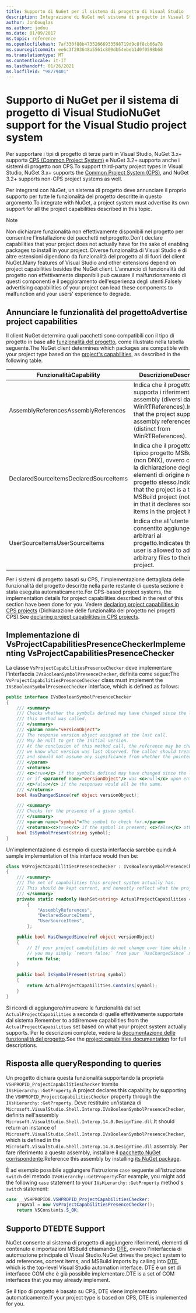```yaml
---
title: Supporto di NuGet per il sistema di progetto di Visual Studio
description: Integrazione di NuGet nel sistema di progetto in Visual Studio per i tipi di progetto di terze parti.
author: JonDouglas
ms.author: jodou
ms.date: 01/09/2017
ms.topic: reference
ms.openlocfilehash: 7af330f88b47352666933598719d9c8f8cb66a78
ms.sourcegitcommit: ee6c3f203648a5561c809db54ebeb1d0f0598b68
ms.translationtype: MT
ms.contentlocale: it-IT
ms.lasthandoff: 01/26/2021
ms.locfileid: "98779401"
---
```

# <a name="nuget-support-for-the-visual-studio-project-system"></a><span data-ttu-id="4f00e-103">Supporto di NuGet per il sistema di progetto di Visual Studio</span><span class="sxs-lookup"><span data-stu-id="4f00e-103">NuGet support for the Visual Studio project system</span></span>

<span data-ttu-id="4f00e-104">Per supportare i tipi di progetto di terze parti in Visual Studio, NuGet 3.x+ supporta [CPS (Common Project System)](https://github.com/Microsoft/VSProjectSystem/blob/master/doc/overview/intro.md) e NuGet 3.2+ supporta anche i sistemi di progetto non CPS.</span><span class="sxs-lookup"><span data-stu-id="4f00e-104">To support third-party project types in Visual Studio, NuGet 3.x+ supports the [Common Project System (CPS)](https://github.com/Microsoft/VSProjectSystem/blob/master/doc/overview/intro.md), and NuGet 3.2+ supports non-CPS project systems as well.</span></span>

<span data-ttu-id="4f00e-105">Per integrarsi con NuGet, un sistema di progetto deve annunciare il proprio supporto per tutte le funzionalità del progetto descritte in questo argomento.</span><span class="sxs-lookup"><span data-stu-id="4f00e-105">To integrate with NuGet, a project system must advertise its own support for all the project capabilities described in this topic.</span></span>

> [!Note]
> <span data-ttu-id="4f00e-106">Non dichiarare funzionalità non effettivamente disponibili nel progetto per consentire l'installazione dei pacchetti nel progetto.</span><span class="sxs-lookup"><span data-stu-id="4f00e-106">Don't declare capabilities that your project does not actually have for the sake of enabling packages to install in your project.</span></span> <span data-ttu-id="4f00e-107">Diverse funzionalità di Visual Studio e di altre estensioni dipendono da funzionalità del progetto al di fuori del client NuGet.</span><span class="sxs-lookup"><span data-stu-id="4f00e-107">Many features of Visual Studio and other extensions depend on project capabilities besides the NuGet client.</span></span> <span data-ttu-id="4f00e-108">L'annuncio di funzionalità del progetto non effettivamente disponibili può causare il malfunzionamento di questi componenti e il peggioramento dell'esperienza degli utenti.</span><span class="sxs-lookup"><span data-stu-id="4f00e-108">Falsely advertising capabilities of your project can lead these components to malfunction and your users' experience to degrade.</span></span>

## <a name="advertise-project-capabilities"></a><span data-ttu-id="4f00e-109">Annunciare le funzionalità del progetto</span><span class="sxs-lookup"><span data-stu-id="4f00e-109">Advertise project capabilities</span></span>

<span data-ttu-id="4f00e-110">Il client NuGet determina quali pacchetti sono compatibili con il tipo di progetto in base alle [funzionalità del progetto](https://github.com/Microsoft/VSProjectSystem/blob/master/doc/overview/about_project_capabilities.md), come illustrato nella tabella seguente.</span><span class="sxs-lookup"><span data-stu-id="4f00e-110">The NuGet client determines which packages are compatible with your project type based on the [project's capabilities](https://github.com/Microsoft/VSProjectSystem/blob/master/doc/overview/about_project_capabilities.md), as described in the following table.</span></span>

| <span data-ttu-id="4f00e-111">Funzionalità</span><span class="sxs-lookup"><span data-stu-id="4f00e-111">Capability</span></span> | <span data-ttu-id="4f00e-112">Descrizione</span><span class="sxs-lookup"><span data-stu-id="4f00e-112">Description</span></span> |
| --- | --- |
| <span data-ttu-id="4f00e-113">AssemblyReferences</span><span class="sxs-lookup"><span data-stu-id="4f00e-113">AssemblyReferences</span></span> | <span data-ttu-id="4f00e-114">Indica che il progetto supporta i riferimenti ad assembly (diversi da WinRTReferences).</span><span class="sxs-lookup"><span data-stu-id="4f00e-114">Indicates that the project supports assembly references (distinct from WinRTReferences).</span></span> |
| <span data-ttu-id="4f00e-115">DeclaredSourceItems</span><span class="sxs-lookup"><span data-stu-id="4f00e-115">DeclaredSourceItems</span></span> | <span data-ttu-id="4f00e-116">Indica che il progetto è un tipico progetto MSBuild (non DNX), ovvero contiene la dichiarazione degli elementi di origine nel progetto stesso.</span><span class="sxs-lookup"><span data-stu-id="4f00e-116">Indicates that the project is a typical MSBuild project (not DNX) in that it declares source items in the project itself.</span></span> |
| <span data-ttu-id="4f00e-117">UserSourceItems</span><span class="sxs-lookup"><span data-stu-id="4f00e-117">UserSourceItems</span></span>|<span data-ttu-id="4f00e-118">Indica che all'utente è consentito aggiungere file arbitrari al progetto.</span><span class="sxs-lookup"><span data-stu-id="4f00e-118">Indicates that the user is allowed to add arbitrary files to their project.</span></span> |

<span data-ttu-id="4f00e-119">Per i sistemi di progetto basati su CPS, l'implementazione dettagliata delle funzionalità del progetto descritte nella parte restante di questa sezione è stata eseguita automaticamente.</span><span class="sxs-lookup"><span data-stu-id="4f00e-119">For CPS-based project systems, the implementation details for project capabilities described in the rest of this section have been done for you.</span></span> <span data-ttu-id="4f00e-120">Vedere [declaring project capabilities in CPS projects](https://github.com/Microsoft/VSProjectSystem/blob/master/doc/overview/about_project_capabilities.md#how-to-declare-project-capabilities-in-your-project) (Dichiarazione delle funzionalità del progetto nei progetti CPS).</span><span class="sxs-lookup"><span data-stu-id="4f00e-120">See [declaring project capabilities in CPS projects](https://github.com/Microsoft/VSProjectSystem/blob/master/doc/overview/about_project_capabilities.md#how-to-declare-project-capabilities-in-your-project).</span></span>

## <a name="implementing-vsprojectcapabilitiespresencechecker"></a><span data-ttu-id="4f00e-121">Implementazione di VsProjectCapabilitiesPresenceChecker</span><span class="sxs-lookup"><span data-stu-id="4f00e-121">Implementing VsProjectCapabilitiesPresenceChecker</span></span>

<span data-ttu-id="4f00e-122">La classe `VsProjectCapabilitiesPresenceChecker` deve implementare l'interfaccia `IVsBooleanSymbolPresenceChecker`, definita come segue:</span><span class="sxs-lookup"><span data-stu-id="4f00e-122">The `VsProjectCapabilitiesPresenceChecker` class must implement the `IVsBooleanSymbolPresenceChecker` interface, which is defined as follows:</span></span>

```cs
public interface IVsBooleanSymbolPresenceChecker
{
    /// <summary>
    /// Checks whether the symbols defined may have changed since the last time
    /// this method was called.
    /// </summary>
    /// <param name="versionObject">
    /// The response version object assigned at the last call.
    /// May be null to get the initial version.
    /// At the conclusion of this method call, the reference may be changed so that on a subsequent call
    /// we know what version was last observed. The caller should treat this value as an opaque object,
    /// and should not assume any significance from whether the pointer changed or not.
    /// </param>
    /// <returns>
    /// <c>true</c> if the symbols defined may have changed since the last call to this method
    /// or if <paramref name="versionObject"/> was <c>null</c> upon entering this method.
    /// <c>false</c> if the responses would all be the same.
    /// </returns>
    bool HasChangedSince(ref object versionObject);

    /// <summary>
    /// Checks for the presence of a given symbol.
    /// </summary>
    /// <param name="symbol">The symbol to check for.</param>
    /// <returns><c>true</c> if the symbol is present; <c>false</c> otherwise.</returns>
    bool IsSymbolPresent(string symbol);
}
```

<span data-ttu-id="4f00e-123">Un'implementazione di esempio di questa interfaccia sarebbe quindi:</span><span class="sxs-lookup"><span data-stu-id="4f00e-123">A sample implementation of this interface would then be:</span></span>

```cs
class VsProjectCapabilitiesPresenceChecker : IVsBooleanSymbolPresenceChecker
{
    /// <summary>
    /// The set of capabilities this project system actually has.
    /// This should be kept current, and honestly reflect what the project can do.
    /// </summary>
    private static readonly HashSet<string> ActualProjectCapabilities = new HashSet<string>(StringComparer.OrdinalIgnoreCase)
        {
            "AssemblyReferences",
            "DeclaredSourceItems",
            "UserSourceItems",
        };

    public bool HasChangedSince(ref object versionObject)
    {
        // If your project capabilities do not change over time while the project is open,
        // you may simply `return false;` from your `HasChangedSince` method.
        return false;
    }

    public bool IsSymbolPresent(string symbol)
    {
        return ActualProjectCapabilities.Contains(symbol);
    }
}
```

<span data-ttu-id="4f00e-124">Si ricordi di aggiungere/rimuovere le funzionalità dal set `ActualProjectCapabilities` a seconda di quelle effettivamente supportate dal sistema.</span><span class="sxs-lookup"><span data-stu-id="4f00e-124">Remember to add/remove capabilities from the `ActualProjectCapabilities` set based on what your project system actually supports.</span></span> <span data-ttu-id="4f00e-125">Per le descrizioni complete, vedere la [documentazione delle funzionalità del progetto](https://github.com/Microsoft/VSProjectSystem/blob/master/doc/overview/project_capabilities.md).</span><span class="sxs-lookup"><span data-stu-id="4f00e-125">See the [project capabilities documentation](https://github.com/Microsoft/VSProjectSystem/blob/master/doc/overview/project_capabilities.md) for full descriptions.</span></span>

## <a name="responding-to-queries"></a><span data-ttu-id="4f00e-126">Risposta alle query</span><span class="sxs-lookup"><span data-stu-id="4f00e-126">Responding to queries</span></span>

<span data-ttu-id="4f00e-127">Un progetto dichiara questa funzionalità supportando la proprietà `VSHPROPID_ProjectCapabilitiesChecker` tramite `IVsHierarchy::GetProperty`.</span><span class="sxs-lookup"><span data-stu-id="4f00e-127">A project declares this capability by supporting the  `VSHPROPID_ProjectCapabilitiesChecker` property through the `IVsHierarchy::GetProperty`.</span></span> <span data-ttu-id="4f00e-128">Deve restituire un'istanza di `Microsoft.VisualStudio.Shell.Interop.IVsBooleanSymbolPresenceChecker`, definita nell'assembly `Microsoft.VisualStudio.Shell.Interop.14.0.DesignTime.dll`.</span><span class="sxs-lookup"><span data-stu-id="4f00e-128">It should return an instance of `Microsoft.VisualStudio.Shell.Interop.IVsBooleanSymbolPresenceChecker`, which is defined in the `Microsoft.VisualStudio.Shell.Interop.14.0.DesignTime.dll` assembly.</span></span> <span data-ttu-id="4f00e-129">Per fare riferimento a questo assembly, installare il [pacchetto NuGet corrispondente](https://www.nuget.org/packages/Microsoft.VisualStudio.Shell.Interop.14.0.DesignTime).</span><span class="sxs-lookup"><span data-stu-id="4f00e-129">Reference this assembly by installing [its NuGet package](https://www.nuget.org/packages/Microsoft.VisualStudio.Shell.Interop.14.0.DesignTime).</span></span>

<span data-ttu-id="4f00e-130">È ad esempio possibile aggiungere l'istruzione `case` seguente all'istruzione `switch` del metodo `IVsHierarchy::GetProperty`:</span><span class="sxs-lookup"><span data-stu-id="4f00e-130">For example, you might add the following `case` statement to your `IVsHierarchy::GetProperty` method's `switch` statement:</span></span>

```cs
case __VSHPROPID8.VSHPROPID_ProjectCapabilitiesChecker:
    propVal = new VsProjectCapabilitiesPresenceChecker();
    return VSConstants.S_OK;
```

## <a name="dte-support"></a><span data-ttu-id="4f00e-131">Supporto DTE</span><span class="sxs-lookup"><span data-stu-id="4f00e-131">DTE Support</span></span>

<span data-ttu-id="4f00e-132">NuGet consente al sistema di progetto di aggiungere riferimenti, elementi di contenuto e importazioni MSBuild chiamando [DTE](/dotnet/api/envdte.dte?view=visualstudiosdk-2017), ovvero l'interfaccia di automazione principale di Visual Studio.</span><span class="sxs-lookup"><span data-stu-id="4f00e-132">NuGet drives the project system to add references, content items, and MSBuild imports by calling into [DTE](/dotnet/api/envdte.dte?view=visualstudiosdk-2017), which is the top-level Visual Studio automation interface.</span></span> <span data-ttu-id="4f00e-133">DTE è un set di interfacce COM che è già possibile implementare.</span><span class="sxs-lookup"><span data-stu-id="4f00e-133">DTE is a set of COM interfaces that you may already implement.</span></span>

<span data-ttu-id="4f00e-134">Se il tipo di progetto è basato su CPS, DTE viene implementato automaticamente.</span><span class="sxs-lookup"><span data-stu-id="4f00e-134">If your project type is based on CPS, DTE is implemented for you.</span></span>
